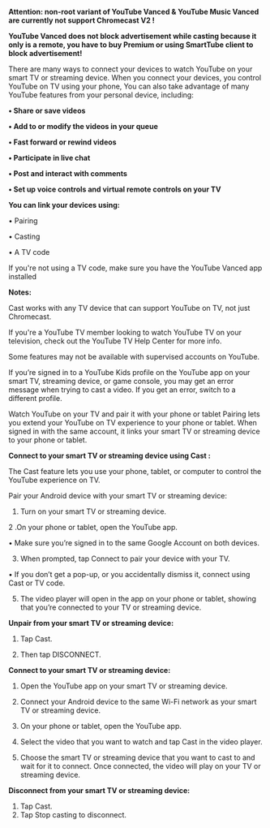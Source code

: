 **Attention: non-root variant of YouTube Vanced & YouTube Music Vanced are currently not support Chromecast V2 !**

**YouTube Vanced does not block advertisement while casting because it only is a remote, you have to buy Premium or using SmartTube client to block advertisement!**

There are many ways to connect your devices to watch YouTube on your smart TV or streaming device. When you connect your devices, you control YouTube on TV using your phone, You can also take advantage of many YouTube features from your personal device, including:

**• Share or save videos**

**•  Add to or modify the videos in your queue**

**• Fast forward or rewind videos**

**• Participate in live chat**

**• Post and interact with comments**

**• Set up voice controls and virtual remote controls on your TV**

**You can link your devices using:**

• Pairing

• Casting

• A TV code

If you're not using a TV code, make sure you have the YouTube Vanced app installed

**Notes:**

Cast works with any TV device that can support YouTube on TV, not just Chromecast.

If you're a YouTube TV member looking to watch YouTube TV on your television, check out the YouTube TV Help Center for more info.

Some features may not be available with supervised accounts on YouTube.

If you’re signed in to a YouTube Kids profile on the YouTube app on your smart TV, streaming device, or game console, you may get an error message when trying to cast a video.
If you get an error, switch to a different profile.

Watch YouTube on your TV and pair it with your phone or tablet
Pairing lets you extend your YouTube on TV experience to your phone or tablet. When signed in with the same account, it links your smart TV or streaming device to your phone or tablet.


**Connect to your smart TV or streaming device using Cast :**

The Cast feature lets you use your phone, tablet, or computer to control the YouTube experience on TV.

Pair your Android device with your smart TV or streaming device:

1. Turn on your smart TV or streaming device.

2 .On your phone or tablet, open the YouTube app.

• Make sure you’re signed in to the same Google Account on both devices.

3. When prompted, tap Connect to pair your device with your TV.

• If you don’t get a pop-up, or you accidentally dismiss it, connect using Cast or TV code.

5. The video player will open in the app on your phone or tablet, showing that you’re connected to your TV or streaming device.

**Unpair from your smart TV or streaming device:**
1. Tap Cast.

2. Then tap DISCONNECT.

**Connect to your smart TV or streaming device:**

1. Open the YouTube app on your smart TV or streaming device.

2. Connect your Android device to the same Wi-Fi network as your smart TV or streaming device.

3. On your phone or tablet, open the YouTube app.

4. Select the video that you want to watch and tap Cast in the video player.

5. Choose the smart TV or streaming device that you want to cast to and wait for it to connect. Once connected, the video will play on your TV or streaming device.

**Disconnect from your smart TV or streaming device:**

1. Tap Cast.
2. Tap Stop casting to disconnect.


